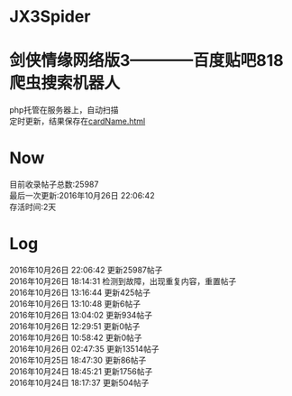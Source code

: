 # JX3Spider

剑侠情缘网络版3————百度贴吧818爬虫搜索机器人
====
php托管在服务器上，自动扫描   
定时更新，结果保存在[cardName.html](http://blog.shanamaid.top/JX3Spider/result//cardName)


Now
====

目前收录帖子总数:25987  
最后一次更新:2016年10月26日 22:06:42  
存活时间:2天  
  
  
 Log  
===  
2016年10月26日 22:06:42         更新25987帖子  
2016年10月26日 18:14:31         检测到故障，出现重复内容，重置帖子  
2016年10月26日 13:16:44         更新425帖子  
2016年10月26日 13:10:48         更新6帖子  
2016年10月26日 13:04:02         更新934帖子  
2016年10月26日 12:29:51         更新0帖子  
2016年10月26日 10:58:42         更新0帖子  
2016年10月26日 02:47:35         更新13514帖子  
2016年10月25日 18:47:30         更新86帖子  
2016年10月24日 18:45:21         更新1756帖子  
2016年10月24日 18:17:37         更新504帖子  




